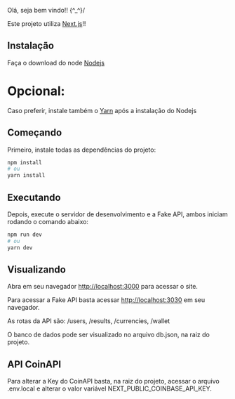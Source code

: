 Olá, seja bem vindo!! \{^_^}/ 

Este projeto utiliza [Next.js](https://nextjs.org/)!!

## Instalação

Faça o download do node [Nodejs](https://nodejs.org/en/download)


# Opcional:

Caso preferir, instale também o [Yarn](https://classic.yarnpkg.com/lang/en/docs/install/#windows-stable) após a instalação do Nodejs


## Começando

Primeiro, instale todas as dependências do projeto:

```bash
npm install
# ou
yarn install
```

## Executando

Depois, execute o servidor de desenvolvimento e a Fake API, ambos iniciam rodando o comando abaixo:

```bash
npm run dev
# ou
yarn dev
```

## Visualizando

Abra em seu navegador [http://localhost:3000](http://localhost:3000) para acessar o site.

Para acessar a Fake API basta acessar [http://localhost:3030](http://localhost:3030) em seu navegador.

As rotas da API são: /users, /results, /currencies, /wallet 

O banco de dados pode ser visualizado no arquivo db.json, na raiz do projeto.

## API CoinAPI

Para alterar a Key do CoinAPI basta, na raiz do projeto, acessar o arquivo .env.local e alterar o valor variável NEXT_PUBLIC_COINBASE_API_KEY.